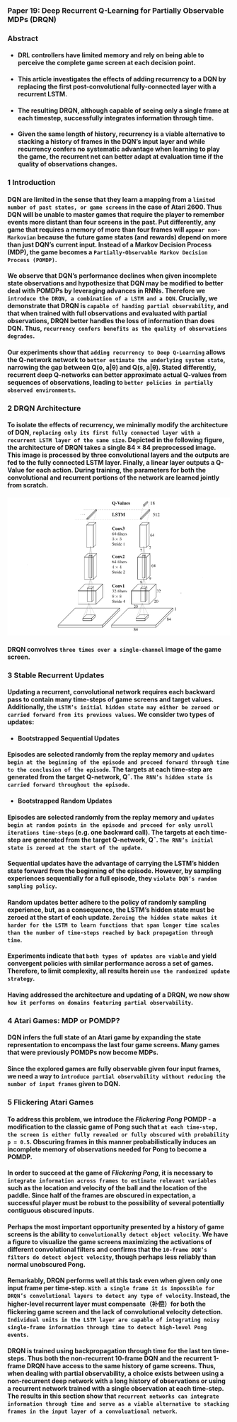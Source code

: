 ### Paper 19: Deep Recurrent Q-Learning for Partially Observable MDPs (DRQN)

### Abstract

- #### DRL controllers have limited memory and rely on being able to perceive the complete game screen at each decision point.


- #### This article investigates the effects of adding recurrency to a DQN by replacing the first post-convolutional fully-connected layer with a recurrent LSTM.

- #### The resulting DRQN, although capable of seeing only a single frame at each timestep, successfully integrates information through time.

- #### Given the same length of history, recurrency is a viable alternative to stacking a history of frames in the DQN’s input layer and while recurrency confers no systematic advantage when learning to play the game, the recurrent net can better adapt at evaluation time if the quality of observations changes.


### 1 Introduction

#### DQN are limited in the sense that they learn a mapping from a `limited number of past states, or game screens` in the case of Atari 2600. Thus DQN will be unable to master games that require the player to remember events more distant than four screens in the past. Put differently, any game that requires a memory of more than four frames will `appear non-Markovian` because the future game states (and rewards) depend on more than just DQN’s current input. Instead of a Markov Decision Process (MDP), the game becomes a `Partially-Observable Markov Decision Process (POMDP)`.

#### We observe that DQN’s performance declines when given incomplete state observations and hypothesize that DQN may be modified to better deal with POMDPs by leveraging advances in RNNs. Therefore we `introduce the DRQN, a combination of a LSTM and a DQN`. Crucially, we demonstrate that DRQN is `capable of handing partial observability`, and that when trained with full observations and evaluated with partial observations, DRQN better handles the loss of information than does DQN. Thus, `recurrency confers benefits as the quality of observations degrades`.

#### Our experiments show that `adding recurrency to Deep Q-Learning` allows the Q-network network to `better estimate the underlying system state`, narrowing the gap between Q(o, a|θ) and Q(s, a|θ). Stated differently, recurrent deep Q-networks can better approximate actual Q-values from sequences of observations, leading to `better policies in partially observed environments`.

### 2 DRQN Architecture

#### To isolate the effects of recurrency, we minimally modify the architecture of DQN, `replacing only its first fully connected layer with a recurrent LSTM layer of the same size`. Depicted in the following figure, the architecture of DRQN takes a single 84 × 84 preprocessed image. This image is processed by three convolutional layers and the outputs are fed to the fully connected LSTM layer. Finally, a linear layer outputs a Q-Value for each action. During training, the parameters for both the convolutional and recurrent portions of the network are learned jointly from scratch. 

<p align="center">
<img src="/images/537.png"><br/>
</p>

#### DRQN convolves `three times over a single-channel` image of the game screen.

### 3 Stable Recurrent Updates

#### Updating a recurrent, convolutional network requires each backward pass to contain many time-steps of game screens and target values. Additionally, the `LSTM’s initial hidden state may either be zeroed or carried forward from its previous values`. We consider two types of updates:

- #### Bootstrapped Sequential Updates

#### Episodes are selected randomly from the replay memory and `updates begin at the beginning of the episode and proceed forward through time to the conclusion of the episode`. The targets at each time-step are generated from the target Q-network, Qˆ. `The RNN’s hidden state is carried forward throughout the episode`.

- #### Bootstrapped Random Updates

#### Episodes are selected randomly from the replay memory and `updates begin at random points in the episode and proceed for only unroll iterations time-steps` (e.g. one backward call). The targets at each time-step are generated from the target Q-network, Qˆ. `The RNN’s initial state is zeroed at the start of the update`.

#### Sequential updates have the advantage of carrying the LSTM’s hidden state forward from the beginning of the episode. However, by sampling experiences sequentially for a full episode, they `violate DQN’s random sampling policy`.

#### Random updates better adhere to the policy of randomly sampling experience, but, as a consequence, the LSTM’s hidden state must be zeroed at the start of each update. `Zeroing the hidden state makes it harder for the LSTM to learn functions that span longer time scales than the number of time-steps reached by back propagation through time`.

#### Experiments indicate that `both types of updates are viable` and yield convergent policies with similar performance across a set of games. Therefore, to limit complexity, all results herein `use the randomized update strategy`.

#### Having addressed the architecture and updating of a DRQN, we now show `how it performs on domains featuring partial observability`.

### 4 Atari Games: MDP or POMDP?

#### DQN infers the full state of an Atari game by expanding the state representation to encompass the last four game screens. Many games that were previously POMDPs now become MDPs.

#### Since the explored games are fully observable given four input frames, we need a way to `introduce partial observability without reducing the number of input frames` given to DQN.

### 5 Flickering Atari Games

#### To address this problem, we introduce the *Flickering Pong* POMDP - a modification to the classic game of Pong such that `at each time-step, the screen is either fully revealed or fully obscured with probability p = 0.5`. Obscuring frames in this manner probabilistically induces an incomplete memory of observations needed for Pong to become a POMDP.

#### In order to succeed at the game of *Flickering Pong*, it is necessary to `integrate information across frames to estimate relevant variables` such as the location and velocity of the ball and the location of the paddle. Since half of the frames are obscured in expectation, a successful player must be robust to the possibility of several potentially contiguous obscured inputs.

#### Perhaps the most important opportunity presented by a history of game screens is the ability to `convolutionally detect object velocity`. We have a figure to visualize the game screens maximizing the activations of different convolutional filters and confirms that the `10-frame DQN’s filters do detect object velocity`, though perhaps less reliably than normal unobscured Pong.

#### Remarkably, DRQN performs well at this task even when  given only one input frame per time-step. `With a single frame it is impossible for DRQN’s convolutional layers to detect any type of velocity`. Instead, the higher-level recurrent layer must compensate（补偿）for both the flickering game screen and the lack of convolutional velocity detection. `Individual units in the LSTM layer are capable of integrating noisy single-frame information through time to detect high-level Pong events`.

#### DRQN is trained using backpropagation through time for the last ten time-steps. Thus both the non-recurrent 10-frame DQN and the recurrent 1-frame DRQN have access to the same history of game screens. Thus, when dealing with partial observability, a choice exists between using a non-recurrent deep network with a long history of observations or using a recurrent network trained with a single observation at each time-step. The results in this section show that `recurrent networks can integrate information through time and serve as a viable alternative to stacking frames in the input layer of a convoluational network`.